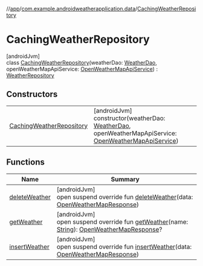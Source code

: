 //[app](../../../index.md)/[com.example.androidweatherapplication.data](../index.md)/[CachingWeatherRepository](index.md)

# CachingWeatherRepository

[androidJvm]\
class [CachingWeatherRepository](index.md)(weatherDao: [WeatherDao](../../com.example.androidweatherapplication.data.database/-weather-dao/index.md), openWeatherMapApiService: [OpenWeatherMapApiService](../../com.example.androidweatherapplication.network/-open-weather-map-api-service/index.md)) : [WeatherRepository](../-weather-repository/index.md)

## Constructors

| | |
|---|---|
| [CachingWeatherRepository](-caching-weather-repository.md) | [androidJvm]<br>constructor(weatherDao: [WeatherDao](../../com.example.androidweatherapplication.data.database/-weather-dao/index.md), openWeatherMapApiService: [OpenWeatherMapApiService](../../com.example.androidweatherapplication.network/-open-weather-map-api-service/index.md)) |

## Functions

| Name | Summary |
|---|---|
| [deleteWeather](delete-weather.md) | [androidJvm]<br>open suspend override fun [deleteWeather](delete-weather.md)(data: [OpenWeatherMapResponse](../../com.example.androidweatherapplication.model/-open-weather-map-response/index.md)) |
| [getWeather](get-weather.md) | [androidJvm]<br>open suspend override fun [getWeather](get-weather.md)(name: [String](https://kotlinlang.org/api/latest/jvm/stdlib/kotlin/-string/index.html)): [OpenWeatherMapResponse](../../com.example.androidweatherapplication.model/-open-weather-map-response/index.md)? |
| [insertWeather](insert-weather.md) | [androidJvm]<br>open suspend override fun [insertWeather](insert-weather.md)(data: [OpenWeatherMapResponse](../../com.example.androidweatherapplication.model/-open-weather-map-response/index.md)) |
